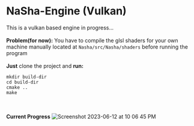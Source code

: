 # NaSha-Engine (Vulkan)
This is a vulkan based engine in progress... <br><br>
**Problem(for now):**  You have to compile the glsl shaders for your own machine manually located at `Nasha/src/Nasha/shaders` before running the program<br><br>
**Just** clone the project and **run:**
```
mkdir build-dir
cd build-dir
cmake ..
make
```
<br><br>
**Current Progress**
![Screenshot 2023-06-12 at 10 06 45 PM](https://github.com/na-sha/NaSha-Engine/assets/69229070/e6b59c57-09a4-48eb-aeee-e52b68f012de)
